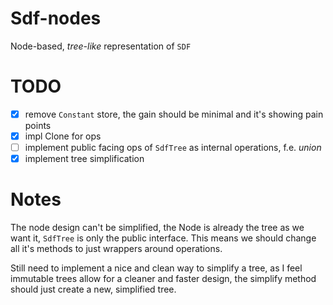 # Sdf-nodes

Node-based, *tree-like* representation of `SDF`

# TODO

 - [x] remove `Constant` store, the gain should be minimal and it's showing pain points
 - [x] impl Clone for ops
 - [ ] implement public facing ops of `SdfTree` as internal operations, f.e. *union*
 - [x] implement tree simplification

# Notes

The node design can't be simplified, the Node is already the tree as we want it, `SdfTree` is only the public interface. This means we should change all it's methods to just wrappers around operations.

Still need to implement a nice and clean way to simplify a tree, as I feel immutable trees allow for a cleaner and faster design, the simplify method should just create a new, simplified tree.